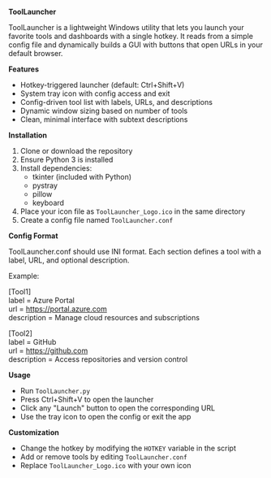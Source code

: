 **ToolLauncher**

ToolLauncher is a lightweight Windows utility that lets you launch your favorite tools and dashboards with a single hotkey. It reads from a simple config file and dynamically builds a GUI with buttons that open URLs in your default browser.

**Features**

- Hotkey-triggered launcher (default: Ctrl+Shift+V)  
- System tray icon with config access and exit  
- Config-driven tool list with labels, URLs, and descriptions  
- Dynamic window sizing based on number of tools  
- Clean, minimal interface with subtext descriptions  

**Installation**

1. Clone or download the repository  
2. Ensure Python 3 is installed  
3. Install dependencies:  
   - tkinter (included with Python)  
   - pystray  
   - pillow  
   - keyboard  
4. Place your icon file as `ToolLauncher_Logo.ico` in the same directory  
5. Create a config file named `ToolLauncher.conf`  

**Config Format**

ToolLauncher.conf should use INI format. Each section defines a tool with a label, URL, and optional description.

Example:

[Tool1]  
label = Azure Portal  
url = https://portal.azure.com  
description = Manage cloud resources and subscriptions  

[Tool2]  
label = GitHub  
url = https://github.com  
description = Access repositories and version control  

**Usage**

- Run `ToolLauncher.py`  
- Press Ctrl+Shift+V to open the launcher  
- Click any "Launch" button to open the corresponding URL  
- Use the tray icon to open the config or exit the app  

**Customization**

- Change the hotkey by modifying the `HOTKEY` variable in the script  
- Add or remove tools by editing `ToolLauncher.conf`  
- Replace `ToolLauncher_Logo.ico` with your own icon  

